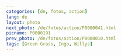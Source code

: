 ```yaml
---
categories: [de, fotos, action]
lang: de
layout: photo
next_photo: /de/fotos/action/P0000041.html
picname: P0000191
prev_photo: /de/fotos/action/P0000010.html
tags: [Green Grass, Ingo, Willys]
---
```

